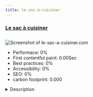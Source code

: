 ```yaml
---
title: le-sac-à-cuisiner
---
```


<div style="height: 3rem">
  <a href="http://le-sac-a-cuisiner.com"><h3>Le sac à cuisiner</h3></a>
</div>
<img loading="lazy" src="" alt="Screenshot of le-sac-a-cuisiner.com" />
<ul>
  <li>Performace: 0%</li>
  <li>
    First contentful paint:
    0.00Sec
  </li>
  <li>Best practices: 0%</li>
  <li>Accessibility: 0%</li>
  <li>SEO: 0%</li>
  <li>carbon footprint: 0.000</li>
</ul>
<details>
  <summary>Description</summary>
  <p>This site presents the activity of the bag to cook.
The user can order prepared and pre-measured bags with their recipes.
Regularly contests or polls held on this site.</p>
</details>

